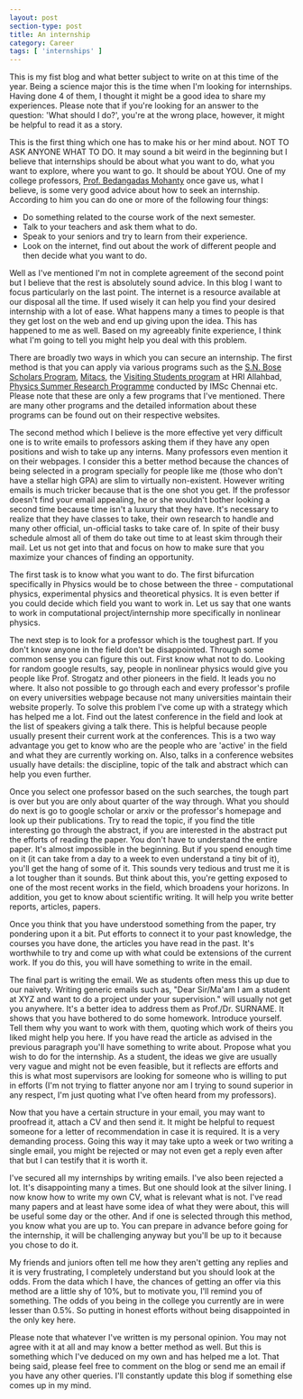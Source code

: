 ```yaml
---
layout: post
section-type: post
title: An internship
category: Career
tags: [ 'internships' ]
---
```

<p align="left">This is my fist blog and what better subject to write on at this time of the year. Being a science major this is the time when I'm looking for internships. Having done 4 of them, I thought it might be a good idea to share my experiences. Please note that if you're looking for an answer to the question: 'What should I do?', you're at the wrong place, however, it might be helpful to read it as a story.</p>

<p align="left">This is the first thing which one has to make his or her mind about. NOT TO ASK ANYONE WHAT TO DO. It may sound a bit weird in the beginning but I believe that internships should be about what you want to do, what you want to explore, where you want to go. It should be about YOU. One of my college professors, <a href="http://www.niser.ac.in/~bedanga/" target="blank">Prof. Bedangadas Mohanty</a> once gave us, what I believe, is some very good advice about how to seek an internship. According to him you can do one or more of the following four things:
<ul>
  <li> Do something related to the course work of the next semester. </li>
  <li> Talk to your teachers and ask them what to do. </li>
  <li> Speak to your seniors and try to learn from their experience. </li>
  <li> Look on the internet, find out about the work of different people and then decide what you want to do. </li>
</ul>
</p>

<p align="left">Well as I've mentioned I'm not in complete agreement of the second point but I believe that the rest is absolutely sound advice. In this blog I want to focus particularly on the last point. The internet is a resource available at our disposal all the time. If used wisely it can help you find your desired internship with a lot of ease. What happens many a times to people is that they get lost on the web and end up giving upon the idea. This has happened to me as well. Based on my agreeably finite experience, I think what I'm going to tell you might help you deal with this problem.</p>

<p align="left">There are broadly two ways in which you can secure an internship. The first method is that you can apply via various programs such as the <a href="http://iusstf.org/story/53-74-For-Indian-Students.html" target="blank">S.N. Bose Scholars Program</a>, <a href = "https://www.mitacs.ca/en/programs/globalink/globalink-research-internship" target="blank">Mitacs</a>, the <a href = "http://www.hri.res.in/academics/physics/phy-vsp/" target="blank">Visiting Students program</a> at HRI Allahbad, <a href="http://www.imsc.res.in/visiting_summer_student_programme" target="blank">Physics Summer Research Programme</a> conducted by IMSc Chennai etc. Please note that these are only a few programs that I've mentioned. There are many other programs and the detailed information about these programs can be found out on their respective websites.</p>

<p align="left">The second method which I believe is the more effective yet very difficult one is to write emails to professors asking them if they have any open positions and wish to take up any interns. Many professors even mention it on their webpages. I consider this a better method because the chances of being selected in a program specially for people like me (those who don't have a stellar high GPA) are slim to virtually non-existent. However writing emails is much tricker because that is the one shot you get. If the professor doesn't find your email appealing, he or she wouldn't bother looking a second time because time isn't a luxury that they have. It's necessary to realize that they have classes to take, their own research to handle and many other official, un-official tasks to take care of. In spite of their busy schedule almost all of them do take out time to at least skim through their mail. Let us not get into that and focus on how to make sure that you maximize your chances of finding an opportunity.</p>

<p align="left"> The first task is to know what you want to do. The first bifurcation specifically in Physics would be to chose between the three -  computational physics, experimental physics and theoretical physics. It is even better if you could decide which field you want to work in. Let us say that one wants to work in computational project/internship more specifically in nonlinear physics.</p>

<p align="left">The next step is to look for a professor which is the toughest part. If you don't know anyone in the field don't be disappointed. Through some common sense you can figure this out. First know what not to do. Looking for random google results, say, people in nonlinear physics would give you people like Prof. Strogatz and other pioneers in the field. It leads you no where. It also not possible to go through each and every professor's profile on every universities webpage because not many universities maintain their website properly. To solve this problem I've come up with a strategy which has helped me a lot. Find out the latest conference in the field and look at the list of speakers giving a talk there. This is helpful because people usually present their current work at the conferences. This is a two way advantage you get to know who are the people who are 'active' in the field and what they are currently working on. Also, talks in a conference websites usually have details: the discipline, topic of the talk and abstract which can help you even further.</p>

<p align="left">Once you select one professor based on the such searches, the tough part is over but you are only about quarter of the way through. What you should do next is go to google scholar or arxiv or the professor's homepage and look up their publications. Try to read the topic, if you find the title interesting go through the abstract, if you are interested in the abstract put the efforts of reading the paper. You don't have to understand the entire paper. It's almost impossible in the beginning. But if you spend enough time on it (it can take from a day to a week to even understand a tiny bit of it), you'll get the hang of some of it. This sounds very tedious and trust me it is a lot tougher than it sounds. But think about this, you're getting exposed to one of the most recent works in the field, which broadens your horizons. In addition, you get to know about scientific writing. It will help you write better reports, articles, papers.</p>

<p align="left">Once you think that you have understood something from the paper, try pondering upon it a bit. Put efforts to connect it to your past knowledge, the courses you have done, the articles you have read in the past. It's worthwhile to try and come up with what could be extensions of the current work. If you do this, you will have something to write in the email.</p>

<p align="left">The final part is writing the email. We as students often mess this up due to our naivety. Writing generic emails such as, "Dear Sir/Ma'am I am a student at XYZ and want to do a project under your supervision." will usually not get you anywhere. It's a better idea to address them as Prof./Dr. SURNAME. It shows that you have bothered to do some homework. Introduce yourself. Tell them why you want to work with them, quoting which work of theirs you liked might help you here. If you have read the article as advised in the previous paragraph you'll have something to write about. Propose what you wish to do for the internship. As a student, the ideas we give are usually very vague and might not be even feasible, but it reflects are efforts and this is what most supervisors are looking for someone who is willing to put in efforts (I'm not trying to flatter anyone nor am I trying to sound superior in any respect, I'm just quoting what I've often heard from my professors). </p>

<p align="left">Now that you have a certain structure in your email, you may want to proofread it, attach a CV and then send it. It might be helpful to request someone for a letter of recommendation in case it is required. It is a very demanding process. Going this way it may take upto a week or two writing a single email, you might be rejected or may not even get a reply even after that but I can testify that it is worth it.</p>

<p align="left">I've secured all my internships by writing emails. I've also been rejected a lot. It's disappointing many a times. But one should look at the silver lining. I now know how to write my own CV, what is relevant what is not. I've read many papers and at least have some idea of what they were about, this will be useful some day or the other. And if one is selected through this method, you know what you are up to. You can prepare in advance before going for the internship, it will be challenging anyway but you'll be up to it because you chose to do it.</p>

<p align="left">My friends and juniors often tell me how they aren't getting any replies and it is very frustrating, I completely understand but you should look at the odds. From the data which I have, the chances of getting an offer via this method are a little shy of 10%, but to motivate you, I'll remind you of something. The odds of you being in the college you currently are in were lesser than 0.5%. So putting in honest efforts without being disappointed in the only key here.</p>

<p align="left">Please note that whatever I've written is my personal opinion. You may not agree with it at all and may know a better method as well. But this is something which I've deduced on my own and has helped me a lot. That being said, please feel free to comment on the blog or send me an email if you have any other queries. I'll constantly update this blog if something else comes up in my mind.</p>
